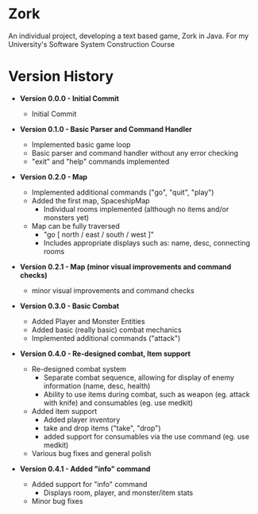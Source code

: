 # Zork
An individual project, developing a text based game, Zork in Java. For my University's Software System Construction Course

# Version History

* __Version 0.0.0 - Initial Commit__
    * Initial Commit
    
* __Version 0.1.0 - Basic Parser and Command Handler__
    * Implemented basic game loop
    * Basic parser and command handler without any error checking
    * "exit" and "help" commands implemented
    
* __Version 0.2.0 - Map__
    * Implemented additional commands ("go", "quit", "play")
    * Added the first map, SpaceshipMap
        * Individual rooms implemented (although no items and/or monsters yet)
    * Map can be fully traversed
        * "go [ north / east / south / west ]"
        * Includes appropriate displays such as: name, desc, connecting rooms

* __Version 0.2.1 - Map (minor visual improvements and command checks)__
    * minor visual improvements and command checks

* __Version 0.3.0 - Basic Combat__
    * Added Player and Monster Entities
    * Added basic (really basic) combat mechanics
    * Implemented additional commands ("attack")
    
* __Version 0.4.0 - Re-designed combat, Item support__
    * Re-designed combat system
        * Separate combat sequence, allowing for display of enemy information (name, desc, health)
        * Ability to use items during combat, such as weapon (eg. attack with knife) and consumables (eg. use medkit)
    * Added item support
        * Added player inventory
        * take and drop items ("take", "drop")
        * added support for consumables via the use command (eg. use medkit)
    * Various bug fixes and general polish
    
* __Version 0.4.1 - Added "info" command__
    * Added support for "info" command
        * Displays room, player, and monster/item stats
    * Minor bug fixes